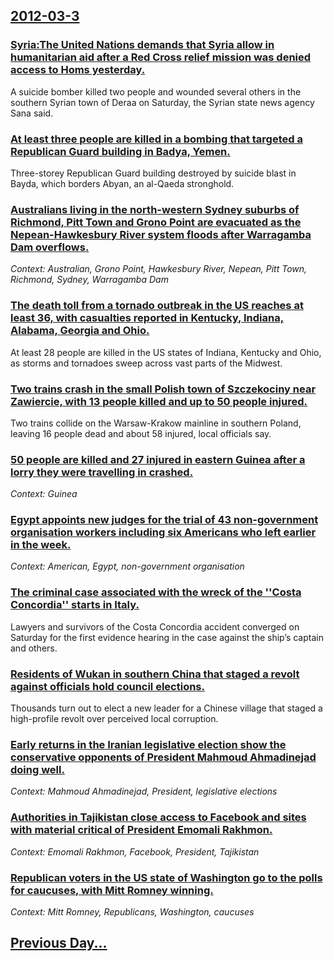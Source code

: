 ## [2012-03-3](/news/2012/03/3/index.md)

### [Syria:The United Nations demands that Syria allow in humanitarian aid after a Red Cross relief mission was denied access to Homs yesterday. ](/news/2012/03/3/syria-pthe-united-nations-demands-that-syria-allow-in-humanitarian-aid-after-a-red-cross-relief-mission-was-denied-access-to-homs-yesterday.md)
A suicide bomber killed two people and wounded several others in the southern Syrian town of Deraa on Saturday, the Syrian state news agency Sana said.

### [At least three people are killed in a bombing that targeted a Republican Guard building in Badya, Yemen. ](/news/2012/03/3/at-least-three-people-are-killed-in-a-bombing-that-targeted-a-republican-guard-building-in-badya-yemen.md)
Three-storey Republican Guard building destroyed by suicide blast in Bayda, which borders Abyan, an al-Qaeda stronghold.

### [Australians living in the north-western Sydney suburbs of Richmond, Pitt Town and Grono Point are evacuated as the Nepean-Hawkesbury River system floods after Warragamba Dam overflows. ](/news/2012/03/3/australians-living-in-the-north-western-sydney-suburbs-of-richmond-pitt-town-and-grono-point-are-evacuated-as-the-nepean-hawkesbury-river-s.md)
_Context: Australian, Grono Point, Hawkesbury River, Nepean, Pitt Town, Richmond, Sydney, Warragamba Dam_

### [The death toll from a tornado outbreak in the US reaches at least 36, with casualties reported in Kentucky, Indiana, Alabama, Georgia and Ohio. ](/news/2012/03/3/the-death-toll-from-a-tornado-outbreak-in-the-us-reaches-at-least-36-with-casualties-reported-in-kentucky-indiana-alabama-georgia-and-oh.md)
At least 28 people are killed in the US states of Indiana, Kentucky and Ohio, as storms and tornadoes sweep across vast parts of the Midwest.

### [Two trains crash in the small Polish town of Szczekociny near Zawiercie, with 13 people killed and up to 50 people injured. ](/news/2012/03/3/two-trains-crash-in-the-small-polish-town-of-szczekociny-near-zawiercie-with-13-people-killed-and-up-to-50-people-injured.md)
Two trains collide on the Warsaw-Krakow mainline in southern Poland, leaving 16 people dead and about 58 injured, local officials say.

### [50 people are killed and 27 injured in eastern Guinea after a lorry they were travelling in crashed. ](/news/2012/03/3/50-people-are-killed-and-27-injured-in-eastern-guinea-after-a-lorry-they-were-travelling-in-crashed.md)
_Context: Guinea_

### [Egypt appoints new judges for the trial of 43 non-government organisation workers including six Americans who left earlier in the week. ](/news/2012/03/3/egypt-appoints-new-judges-for-the-trial-of-43-non-government-organisation-workers-including-six-americans-who-left-earlier-in-the-week.md)
_Context: American, Egypt, non-government organisation_

### [The criminal case associated with the wreck of the ''Costa Concordia'' starts in Italy. ](/news/2012/03/3/the-criminal-case-associated-with-the-wreck-of-the-costa-concordia-starts-in-italy.md)
Lawyers and survivors of the Costa Concordia accident converged on Saturday for the first evidence hearing in the case against the ship’s captain and others.

### [Residents of Wukan in southern China that staged a revolt against officials hold council elections. ](/news/2012/03/3/residents-of-wukan-in-southern-china-that-staged-a-revolt-against-officials-hold-council-elections.md)
Thousands turn out to elect a new leader for a Chinese village that staged a high-profile revolt over perceived local corruption.

### [Early returns in the Iranian legislative election show the conservative opponents of President Mahmoud Ahmadinejad doing well. ](/news/2012/03/3/early-returns-in-the-iranian-legislative-election-show-the-conservative-opponents-of-president-mahmoud-ahmadinejad-doing-well.md)
_Context: Mahmoud Ahmadinejad, President, legislative elections_

### [Authorities in Tajikistan close access to Facebook and sites with material critical of President Emomali Rakhmon. ](/news/2012/03/3/authorities-in-tajikistan-close-access-to-facebook-and-sites-with-material-critical-of-president-emomali-rakhmon.md)
_Context: Emomali Rakhmon, Facebook, President, Tajikistan_

### [Republican voters in the US state of Washington go to the polls for caucuses, with Mitt Romney winning. ](/news/2012/03/3/republican-voters-in-the-us-state-of-washington-go-to-the-polls-for-caucuses-with-mitt-romney-winning.md)
_Context: Mitt Romney, Republicans, Washington, caucuses_

## [Previous Day...](/news/2012/03/2/index.md)

